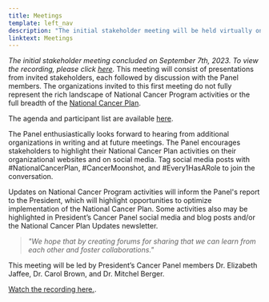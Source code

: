 ```yaml
---
title: Meetings
template: left_nav
description: "The initial stakeholder meeting will be held virtually on Thursday, September 7, 2023."
linktext: Meetings
---
```


*The initial stakeholder meeting concluded on September 7th, 2023. To view the recording, please click [here](https://nci.rev.vbrick.com/#/videos/ca9bf067-ba4f-4dbe-a2fe-e4ad79068adc).* This meeting will consist of presentations from invited stakeholders, each followed by discussion with the Panel members. The organizations invited to this first meeting do not fully represent the rich landscape of National Cancer Program activities or the full breadth of the [National Cancer Plan](https://nationalcancerplan.cancer.gov/).

The agenda and participant list are available [here](/ncp/meetings/2023-09-07/).

The Panel enthusiastically looks forward to hearing from additional organizations in writing and at future meetings. The Panel encourages stakeholders to highlight their National Cancer Plan activities on their organizational websites and on social media. Tag social media posts with #NationalCancerPlan, #CancerMoonshot, and #Every1HasARole to join the conversation.

Updates on National Cancer Program activities will inform the Panel's report to the President, which will highlight opportunities to optimize implementation of the National Cancer Plan. Some activities also may be highlighted in President’s Cancer Panel social media and blog posts and/or the National Cancer Plan Updates newsletter.

> *"We hope that by creating forums for sharing that we can learn from each other and foster collaborations."*

This meeting will be led by President’s Cancer Panel members Dr. Elizabeth Jaffee, Dr. Carol Brown, and Dr. Mitchel Berger.

[Watch the recording here.](https://nci.rev.vbrick.com/#/videos/ca9bf067-ba4f-4dbe-a2fe-e4ad79068adc).
